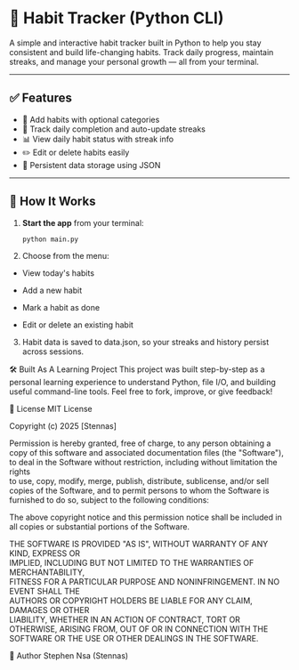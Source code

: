 # 🧠 Habit Tracker (Python CLI)

A simple and interactive habit tracker built in Python to help you stay consistent and build life-changing habits. Track daily progress, maintain streaks, and manage your personal growth — all from your terminal.

---

## ✅ Features

- 📌 Add habits with optional categories
- 📅 Track daily completion and auto-update streaks
- 📊 View daily habit status with streak info
- ✏️ Edit or delete habits easily
- 💾 Persistent data storage using JSON

---

## 🚀 How It Works

1. **Start the app** from your terminal:
   ```bash
   python main.py

2. Choose from the menu:

  -  View today's habits

  -  Add a new habit

  -  Mark a habit as done

  -  Edit or delete an existing habit

3. Habit data is saved to data.json, so your streaks and history persist across sessions.

🛠️ Built As A Learning Project
This project was built step-by-step as a personal learning experience to understand Python, file I/O, and building useful command-line tools. Feel free to fork, improve, or give feedback!

📜 License
MIT License

Copyright (c) 2025 [Stennas]

Permission is hereby granted, free of charge, to any person obtaining a copy
of this software and associated documentation files (the "Software"), to deal
in the Software without restriction, including without limitation the rights  
to use, copy, modify, merge, publish, distribute, sublicense, and/or sell      
copies of the Software, and to permit persons to whom the Software is         
furnished to do so, subject to the following conditions:                       

The above copyright notice and this permission notice shall be included in    
all copies or substantial portions of the Software.                           

THE SOFTWARE IS PROVIDED "AS IS", WITHOUT WARRANTY OF ANY KIND, EXPRESS OR    
IMPLIED, INCLUDING BUT NOT LIMITED TO THE WARRANTIES OF MERCHANTABILITY,      
FITNESS FOR A PARTICULAR PURPOSE AND NONINFRINGEMENT. IN NO EVENT SHALL THE   
AUTHORS OR COPYRIGHT HOLDERS BE LIABLE FOR ANY CLAIM, DAMAGES OR OTHER       
LIABILITY, WHETHER IN AN ACTION OF CONTRACT, TORT OR OTHERWISE, ARISING FROM, 
OUT OF OR IN CONNECTION WITH THE SOFTWARE OR THE USE OR OTHER DEALINGS IN THE 
SOFTWARE.

🙌 Author
Stephen Nsa (Stennas)
